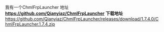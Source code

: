 我有一个ChmlFrpLauncher           地址 **https://github.com/Qianyiaz/ChmlFrpLauncher**
**下载地址** https://github.com/Qianyiaz/ChmlFrpLauncher/releases/download/1.7.4.0/ChmlFrpLauncher.1.7.4.zip
 